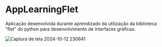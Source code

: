 # AppLearningFlet

Aplicação desenvolvida durante aprendizado da utilização da biblioteca "flet" do python para desenvolvimento de interfaces gráficas.

![Captura de tela 2024-10-12 230641](https://github.com/user-attachments/assets/457f5ed3-36f3-44b9-a562-ce14fd5fe260)
